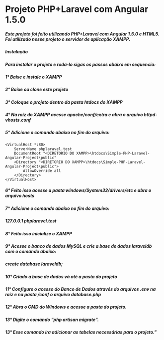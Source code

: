 # Projeto PHP+Laravel com Angular 1.5.0
##### Este projeto foi feito utilizando PHP+Laravel com Angular 1.5.0 e HTML5. Foi utilizado nesse projeto o servidor de aplicação XAMPP.
##### Instalação
##### Para instalar o projeto e roda-lo sigas os passos abaixo em sequencia:
##### 1° Baixe e instale o XAMPP
##### 2° Baixe ou clone este projeto
##### 3° Coloque o projeto dentro da pasta htdocs do XAMPP
##### 4° Na raiz do XAMPP acesse apache/conf/extra e abra o arquivo httpd-vhosts.conf
##### 5° Adicione o comando abaixo no fim do arquivo:
```
<VirtualHost *:80>
	ServerName phplaravel.test
	DocumentRoot "<DIRETORIO DO XAMPP>\htdocs\Simple-PHP-Laravel-Angular-Project\public"
	<Directory "<DIRETORIO DO XAMPP>\htdocs\Simple-PHP-Laravel-Angular-Project\public">
		AllowOverride all
	</Directory>
</VirtualHost>
```
##### 6° Feito isso acesse a pasta windows/System32/drivers/etc e abra o arquivo hosts
##### 7° Adicione o comando abaixo no fim do arquivo:
##### 127.0.0.1 phplaravel.test
##### 8° Feito isso inicialize o XAMPP
##### 9° Acesse o banco de dados MySQL e crie a base de dados laraveldb com o comando abaixo:
##### create database laraveldb;
##### 10° Criado a base de dados vá até a pasta do projeto
##### 11° Configure o acesso do Banco de Dados através do arquivos .env na raiz e na pasta /conf o arquivo database.php
##### 12° Abra o CMD do Windows e acesse a pasta do projeto.
##### 13° Digite o comando "php artisan migrate".
##### 13° Esse comando ira adicionar as tabelas necessárias para o projeto."
